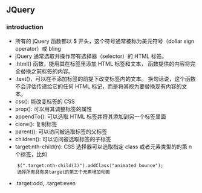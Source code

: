 ## JQuery
### introduction
* 所有的 jQuery 函数都以 $ 开头，这个符号通常被称为美元符号（dollar sign operator）或 bling
* jQuery 通常选取并操作带有选择器（selector）的 HTML 标签。
* .html() 函数，能用其在标签里添加 HTML 标签和文本， 函数提供的内容将完全替换之前标签的内容。
* .text()，可以在不添加标签的前提下改变标签内的文本。 换句话说，这个函数不会评估传递给它的任何 HTML 标记，而是将其视为要替换现有内容的文本。
* css(): 能改变标签的 CSS
* prop(): 可以用其调整标签的属性
* appendTo(): 可以选取 HTML 标签并将其添加到另一个标签里面
* clone(): 复制标签
* parent(): 可以访问被选取标签的父标签
* children(): 可以访问被选取标签的子标签
* target:nth-child(n):  CSS 选择器可以选取指定 class 或者元素类型的的第 n 个标签，比如
```
    $(".target:nth-child(3)").addClass("animated bounce");
    选择所有具有类target的第三个元素增加动画
```
* .target:odd, .target:even
